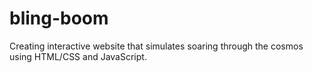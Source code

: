 # bling-boom

Creating interactive website that simulates soaring through the cosmos using HTML/CSS and JavaScript. 
